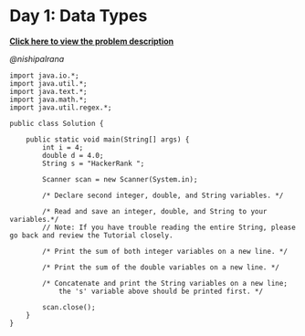 # Day 1: Data Types

**[Click here to view the problem description](https://www.hackerrank.com/challenges/30-data-types/problem)**

*@nishipalrana*

```
import java.io.*;
import java.util.*;
import java.text.*;
import java.math.*;
import java.util.regex.*;

public class Solution {
	
    public static void main(String[] args) {
        int i = 4;
        double d = 4.0;
        String s = "HackerRank ";
		
        Scanner scan = new Scanner(System.in);

        /* Declare second integer, double, and String variables. */

        /* Read and save an integer, double, and String to your variables.*/
        // Note: If you have trouble reading the entire String, please go back and review the Tutorial closely.
        
        /* Print the sum of both integer variables on a new line. */

        /* Print the sum of the double variables on a new line. */
		
        /* Concatenate and print the String variables on a new line; 
        	the 's' variable above should be printed first. */

        scan.close();
    }
}
```
